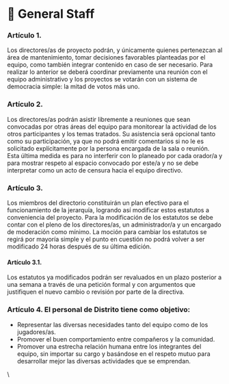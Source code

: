 # 📑 General Staff

### Artículo 1.

Los directores/as de proyecto podrán, y únicamente quienes pertenezcan al área de mantenimiento, tomar decisiones favorables planteadas por el equipo, como también integrar contenido en caso de ser necesario. Para realizar lo anterior se deberá coordinar previamente una reunión con el equipo administrativo y los proyectos se votarán con un sistema de democracia simple: la mitad de votos más uno.

### Artículo 2.

Los directores/as podrán asistir libremente a reuniones que sean convocadas por otras áreas del equipo para monitorear la actividad de los otros participantes y los temas tratados. Su asistencia será opcional tanto como su participación, ya que no podrá emitir comentarios si no le es solicitado explícitamente por la persona encargada de la sala o reunión. Esta última medida es para no interferir con lo planeado por cada orador/a y para mostrar respeto al espacio convocado por este/a y no se debe interpretar como un acto de censura hacia el equipo directivo.

### Artículo 3.

Los miembros del directorio constituirán un plan efectivo para el funcionamiento de la jerarquía, logrando así modificar estos estatutos a conveniencia del proyecto. Para la modificación de los estatutos se debe contar con el pleno de los directores/as, un administrador/a y un encargado de moderación como mínimo. La moción para cambiar los estatutos se regirá por mayoría simple y el punto en cuestión no podrá volver a ser modificado 24 horas después de su última edición.

#### Artículo 3.1.

Los estatutos ya modificados podrán ser revaluados en un plazo posterior a una semana a través de una petición formal y con argumentos que justifiquen el nuevo cambio o revisión por parte de la directiva.

### Artículo 4. El personal de Distrito tiene como objetivo:

* Representar las diversas necesidades tanto del equipo como de los jugadores/as.
* Promover el buen comportamiento entre compañeros y la comunidad.
* Promover una estrecha relación humana entre los integrantes del equipo, sin importar su cargo y basándose en el respeto mutuo para desarrollar mejor las diversas actividades que se emprendan.

\\
